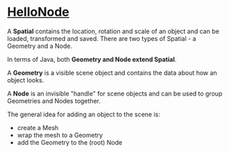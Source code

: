 # [HelloNode](https://wiki.jmonkeyengine.org/docs/3.3/tutorials/beginner/hello_node.html)
A **Spatial** contains the location, rotation and scale of an object and can be
loaded, transformed and saved. There are two types of Spatial - a Geometry and
a Node.

In terms of Java, both __Geometry and Node extend Spatial__. 

A **Geometry** is a visible scene object and contains the data about how an object
looks.

A **Node** is an invisible "handle" for scene objects and can be used to group
Geometries and Nodes together.

The general idea for adding an object to the scene is:
* create a Mesh
* wrap the mesh to a Geometry
* add the Geometry to the (root) Node